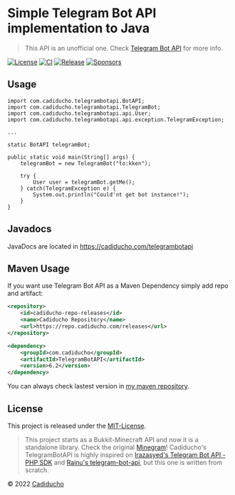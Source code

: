 Simple Telegram Bot API implementation to Java 
========================================
> This API is an unofficial one. Check [Telegram Bot API](https://core.telegram.org/bots) for more info.

[![License](https://img.shields.io/github/license/Cadiducho/Telegram-Bot-API)](https://github.com/Cadiducho/Telegram-Bot-API/blob/master/LICENSE)
[![CI](https://github.com/Cadiducho/Telegram-Bot-API/actions/workflows/gradle.yml/badge.svg)](https://github.com/Cadiducho/Telegram-Bot-API/actions/workflows/gradle.yml)
[![Release](https://img.shields.io/github/release/Cadiducho/Telegram-Bot-API.svg)](https://github.com/Cadiducho/Telegram-Bot-API/releases)
[![Sponsors](https://img.shields.io/github/sponsors/Cadiducho)](https://github.com/sponsors/Cadiducho)

## Usage

```
import com.cadiducho.telegrambotapi.BotAPI;
import com.cadiducho.telegrambotapi.TelegramBot;
import com.cadiducho.telegrambotapi.api.User;
import com.cadiducho.telegrambotapi.api.exception.TelegramException;

...

static BotAPI telegramBot;

public static void main(String[] args) {
    telegramBot = new TelegramBot("to:kken");
    
    try {
        User user = telegramBot.getMe();
    } catch(TelegramException e) {
        System.out.println("Could'nt get bot instance!");
    }
}
```

## Javadocs

JavaDocs are located in https://cadiducho.com/telegrambotapi


## Maven Usage

If you want use Telegram Bot API as a Maven Dependency simply add repo and artifact:

```xml
<repository>
    <id>cadiducho-repo-releases</id>
    <name>Cadiducho Repository</name>
    <url>https://repo.cadiducho.com/releases</url>
</repository>

<dependency>
    <groupId>com.cadiducho</groupId>
    <artifactId>TelegramBotAPI</artifactId>
    <version>6.2</version>
</dependency>
```

You can always check lastest version in [my maven repository](https://repo.cadiducho.com/#/releases/com/cadiducho/TelegramBotAPI).

## License

This project is released under the [MIT-License](https://github.com/Cadiducho/Telegram-Bot-API/blob/master/LICENSE).

> This project starts as a Bukkit-Minecraft API and now it is a standalone library. Check the original [Minegram](https://github.com/Cadiducho/Minegram)!
> Cadiducho's TelegramBotAPI is highly inspired on [Irazasyed's Telegram Bot API - PHP SDK](https://github.com/irazasyed/telegram-bot-sdk) 
> and [Rainu's telegram-bot-api](https://github.com/rainu/telegram-bot-api), but this one is written from scratch.

© 2022 [Cadiducho](https://twitter.com/Cadiducho)
